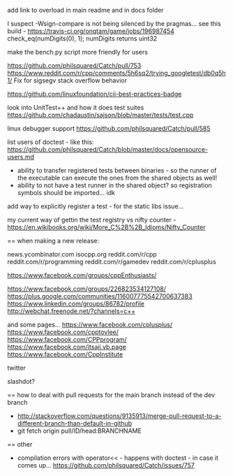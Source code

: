 

add link to overload in main readme and in docs folder



I suspect -Wsign-compare is not being silenced by the pragmas...
see this build - https://travis-ci.org/onqtam/game/jobs/196987454
check_eq(numDigits(0), 1);     numDigits returns uint32



make the bench.py script more friendly for users




https://github.com/philsquared/Catch/pull/753
https://www.reddit.com/r/cpp/comments/5h6sq2/trying_googletest/db0q5h1/
Fix for sigsegv stack overflow behavior



https://github.com/linuxfoundation/cii-best-practices-badge




look into UnitTest++ and how it does test suites
https://github.com/chadaustin/sajson/blob/master/tests/test.cpp




linux debugger support
https://github.com/philsquared/Catch/pull/585



list users of doctest - like this:
https://github.com/philsquared/Catch/blob/master/docs/opensource-users.md




- ability to transfer registered tests between binaries - so the runner of the executable can execute the ones from the shared objects as well!
- ability to not have a test runner in the shared object? so registration symbols should be imported... idk



add way to explicitly register a test - for the static libs issue...

my current way of gettin the test registry vs nifty counter - https://en.wikibooks.org/wiki/More_C%2B%2B_Idioms/Nifty_Counter



== when making a new release:

news.ycombinator.com
isocpp.org
reddit.com/r/cpp
reddit.com/r/programming
reddit.com/r/gamedev
reddit.com/r/cplusplus

https://www.facebook.com/groups/cppEnthusiasts/

https://www.facebook.com/groups/226823534127108/
https://plus.google.com/communities/116007775542700637383
https://www.linkedin.com/groups/86782/profile
http://webchat.freenode.net/?channels=c++

and some pages...
https://www.facebook.com/cplusplus/
https://www.facebook.com/cpptovlee/
https://www.facebook.com/CPPprogram/
https://www.facebook.com/itsaji.vb.page
https://www.facebook.com/CppInstitute


twitter

slashdot?







== how to deal with pull requests for the main branch instead of the dev branch
- http://stackoverflow.com/questions/9135913/merge-pull-request-to-a-different-branch-than-default-in-github
- git fetch origin pull/ID/head:BRANCHNAME

== other
- compilation errors with operator<< - happens with doctest - in case it comes up... https://github.com/philsquared/Catch/issues/757
